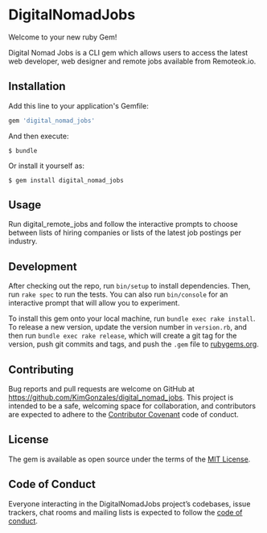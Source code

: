# DigitalNomadJobs

Welcome to your new ruby Gem!

Digital Nomad Jobs is a CLI gem which allows users to access the latest web developer, web designer and remote jobs available from Remoteok.io. 

## Installation

Add this line to your application's Gemfile:

```ruby
gem 'digital_nomad_jobs'
```

And then execute:

    $ bundle

Or install it yourself as:

    $ gem install digital_nomad_jobs

## Usage

Run digital_remote_jobs and follow the interactive prompts to choose between lists of hiring companies or lists of the latest job postings per industry.

## Development

After checking out the repo, run `bin/setup` to install dependencies. Then, run `rake spec` to run the tests. You can also run `bin/console` for an interactive prompt that will allow you to experiment.

To install this gem onto your local machine, run `bundle exec rake install`. To release a new version, update the version number in `version.rb`, and then run `bundle exec rake release`, which will create a git tag for the version, push git commits and tags, and push the `.gem` file to [rubygems.org](https://rubygems.org).

## Contributing

Bug reports and pull requests are welcome on GitHub at https://github.com/KimGonzales/digital_nomad_jobs. This project is intended to be a safe, welcoming space for collaboration, and contributors are expected to adhere to the [Contributor Covenant](http://contributor-covenant.org) code of conduct.

## License

The gem is available as open source under the terms of the [MIT License](https://opensource.org/licenses/MIT).

## Code of Conduct

Everyone interacting in the DigitalNomadJobs project’s codebases, issue trackers, chat rooms and mailing lists is expected to follow the [code of conduct](https://github.com/KimGonzales/digital_nomad_jobs/blob/master/CODE_OF_CONDUCT.md).
